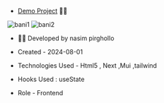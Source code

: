 - [Demo Project](https://nextproject-banimode.vercel.app/Cart) 👩‍💻

![bani1](https://github.com/user-attachments/assets/70a4acc3-59ff-4db3-bbdd-80c67c0095a4)
![bani2](https://github.com/user-attachments/assets/5842a449-ade8-4f55-b2e2-8000a93c5a74)


- 👩‍🎓 Developed by nasim pirghollo

- Created - 2024-08-01

- Technologies Used - Html5 , Next ,Mui ,tailwind 

- Hooks Used : useState 

- Role - Frontend
